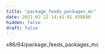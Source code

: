 ```yaml
---
title: "package_feeds_packages_mc"
date: 2021-02-22 14:41:01.458890
hidden: false
draft: false
---
```


x86/64/package_feeds_packages_mc

